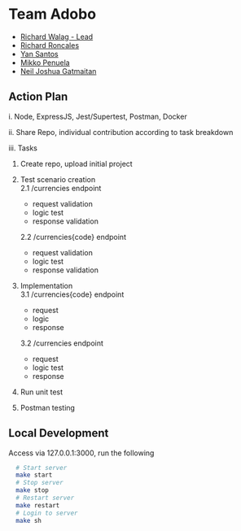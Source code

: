 
# Team Adobo
 - [Richard Walag - Lead](https://github.com/RichardWalag)
 - [Richard Roncales](https://github.com/unno01)
 - [Yan Santos](https://github.com/yansantos)
 - [Mikko Penuela](https://github.com/mikkopen)
 - [Neil Joshua Gatmaitan](https://github.com/njgpepperstone)

## Action Plan

i. Node, ExpressJS, Jest/Supertest, Postman, Docker

ii. Share Repo, individual contribution according to task breakdown

iii. Tasks
  1. Create repo, upload initial project

  2. Test scenario creation <br/>
     2.1 /currencies endpoint <br/>
       - request validation <br/>
       - logic test <br/>
       - response validation <br/>

     2.2 /currencies{code} endpoint <br/>
       - request validation
       - logic test
       - response validation

  3. Implementation <br/>
     3.1 /currencies{code} endpoint <br/>
       - request <br/>
       - logic <br/>
       - response <br/>
      
     3.2 /currencies endpoint <br/>
       - request <br/>
       - logic test <br/>
       - response <br/>

  4. Run unit test

  5. Postman testing

## Local Development

Access via 127.0.0.1:3000, run the following

```bash
  # Start server
  make start
  # Stop server
  make stop
  # Restart server
  make restart
  # Login to server
  make sh
```
